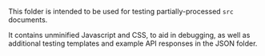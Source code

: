 This folder is intended to be used for testing partially-processed `src` documents.

It contains unminified Javascript and CSS, to aid in debugging, as well as additional testing templates and example API responses in the JSON folder.